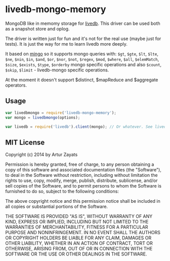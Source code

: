 # livedb-mongo-memory

MongoDB like in memomy storage for [livedb](https://github.com/share/livedb). 
This driver can be used both as a snapshot store and oplog.
 
The driver is written just for fun and it's not for the real use (maybe just for tests). 
It is just the way for me to learn livedb more deeply.

It based on [mingo](https://github.com/kofrasa/mingo) so it supports mongo queries with:
`$gt`, `$gte`, `$lt`, `$lte`, `$ne`, `$nin`, `$in`, `$and`, `$or`, `$nor`, `$not`, 
`$regex`, `$mod`, `$where`, `$all`, `$elemMatch`, `$size`, `$exists`, `$type`,
 `$orderby` mongo specific operations and also `$count`, `$skip`, `$limit` - 
 livedb-mongo specific operations.

At the moment it doesn't support $distinct, $mapReduce and $aggregate operators.

## Usage

```javascript
var livedbmongo = require('livedb-mongo-memory');
var mongo = livedbmongo(options);

var livedb = require('livedb').client(mongo); // Or whatever. See livedb's docs.
```

## MIT License
Copyright (c) 2014 by Artur Zayats

Permission is hereby granted, free of charge, to any person obtaining a copy
of this software and associated documentation files (the "Software"), to deal
in the Software without restriction, including without limitation the rights
to use, copy, modify, merge, publish, distribute, sublicense, and/or sell
copies of the Software, and to permit persons to whom the Software is
furnished to do so, subject to the following conditions:

The above copyright notice and this permission notice shall be included in
all copies or substantial portions of the Software.

THE SOFTWARE IS PROVIDED "AS IS", WITHOUT WARRANTY OF ANY KIND, EXPRESS OR
IMPLIED, INCLUDING BUT NOT LIMITED TO THE WARRANTIES OF MERCHANTABILITY,
FITNESS FOR A PARTICULAR PURPOSE AND NONINFRINGEMENT. IN NO EVENT SHALL THE
AUTHORS OR COPYRIGHT HOLDERS BE LIABLE FOR ANY CLAIM, DAMAGES OR OTHER
LIABILITY, WHETHER IN AN ACTION OF CONTRACT, TORT OR OTHERWISE, ARISING FROM,
OUT OF OR IN CONNECTION WITH THE SOFTWARE OR THE USE OR OTHER DEALINGS IN
THE SOFTWARE.

